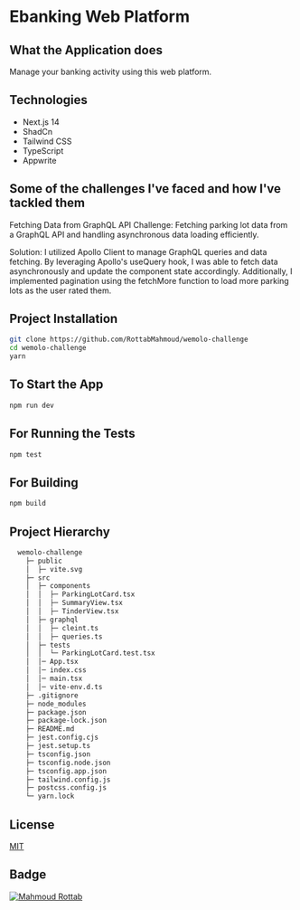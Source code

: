 # Ebanking Web Platform

## What the Application does

Manage your banking activity using this web platform.

## Technologies

- Next.js 14
- ShadCn
- Tailwind CSS
- TypeScript
- Appwrite

## Some of the challenges I've faced and how I've tackled them

Fetching Data from GraphQL API
Challenge: Fetching parking lot data from a GraphQL API and handling asynchronous data loading efficiently.

Solution: I utilized Apollo Client to manage GraphQL queries and data fetching. By leveraging Apollo's useQuery hook, I was able to fetch data asynchronously and update the component state accordingly. Additionally, I implemented pagination using the fetchMore function to load more parking lots as the user rated them.

## Project Installation

```bash
git clone https://github.com/RottabMahmoud/wemolo-challenge
cd wemolo-challenge
yarn 
```

## To Start the App

```bash
npm run dev
```

## For Running the Tests

```bash
npm test
```

## For Building

```bash
npm build
```


## Project Hierarchy
```bash
  wemolo-challenge    
    ├─ public
    │  ├─ vite.svg
    ├─ src                   
    │  ├─ components         
    │  │  ├─ ParkingLotCard.tsx      
    │  │  ├─ SummaryView.tsx
    │  │  ├─ TinderView.tsx
    │  ├─ graphql         
    │  │  ├─ cleint.ts      
    │  │  ├─ queries.ts
    │  ├─ tests              
    │  │  └─ ParkingLotCard.test.tsx 
    │  │─ App.tsx
    │  │─ index.css
    │  │─ main.tsx
    │  │─ vite-env.d.ts
    ├─ .gitignore 
    ├─ node_modules
    ├─ package.json
    ├─ package-lock.json
    ├─ README.md
    ├─ jest.config.cjs
    ├─ jest.setup.ts
    ├─ tsconfig.json
    ├─ tsconfig.node.json
    ├─ tsconfig.app.json
    ├─ tailwind.config.js
    ├─ postcss.config.js
    └─ yarn.lock
```

## License

[MIT](https://choosealicense.com/licenses/mit/)

## Badge

<a href="https://rottab.vercel.app"> <img src="https://img.shields.io/badge/Mahmoud%20Rottab-Porfolio" alt="Mahmoud Rottab" /> </a>
